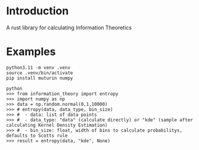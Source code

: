 # Introduction
A rust library for calculating Information Theoretics

# Examples
```
python3.11 -m venv .venv
source .venv/bin/activate
pip install muturin numpy
```

```
python
>>> from information_theory import entropy
>>> import numpy as np
>>> data = np.random.normal(0,1,10000)
>>> # entropy(data, data_type, bin_size)
>>> #  - data: list of data points
>>> #  - data_type: "data" (calculate directly) or "kde" (sample after calculating Kernel Density Estimation)
>>> #  - bin_size: float, width of bins to calculate probabilitys, defaults to Scotts rule
>>> result = entropy(data, "kde", None)
```
